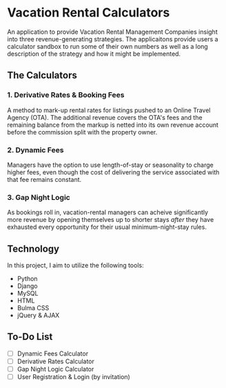 # Vacation Rental Calculators

An application to provide Vacation Rental Management Companies insight into three revenue-generating strategies. The applicaitons provide users a calculator sandbox to run some of their own numbers as well as a long description of the strategy and how it might be implemented.

## The Calculators

### 1. Derivative Rates & Booking Fees

A method to mark-up rental rates for listings pushed to an Online Travel Agency (OTA). The additional revenue covers the OTA's fees and the remaining balance from the markup is netted into its own revenue account before the commission split with the property owner.

### 2. Dynamic Fees

Managers have the option to use length-of-stay or seasonality to charge higher fees, even though the cost of delivering the service associated with that fee remains constant.

### 3. Gap Night Logic

As bookings roll in, vacation-rental managers can acheive significantly more revenue by opening themselves up to shorter stays *after* they have exhausted every opportunity for their usual minimum-night-stay rules.

## Technology

In this project, I aim to utilize the following tools:

* Python
* Django
* MySQL
* HTML
* Bulma CSS
* jQuery & AJAX

## To-Do List

- [ ] Dynamic Fees Calculator
- [ ] Derivative Rates Calculator
- [ ] Gap Night Logic Calculator
- [ ] User Registration & Login (by invitation)
